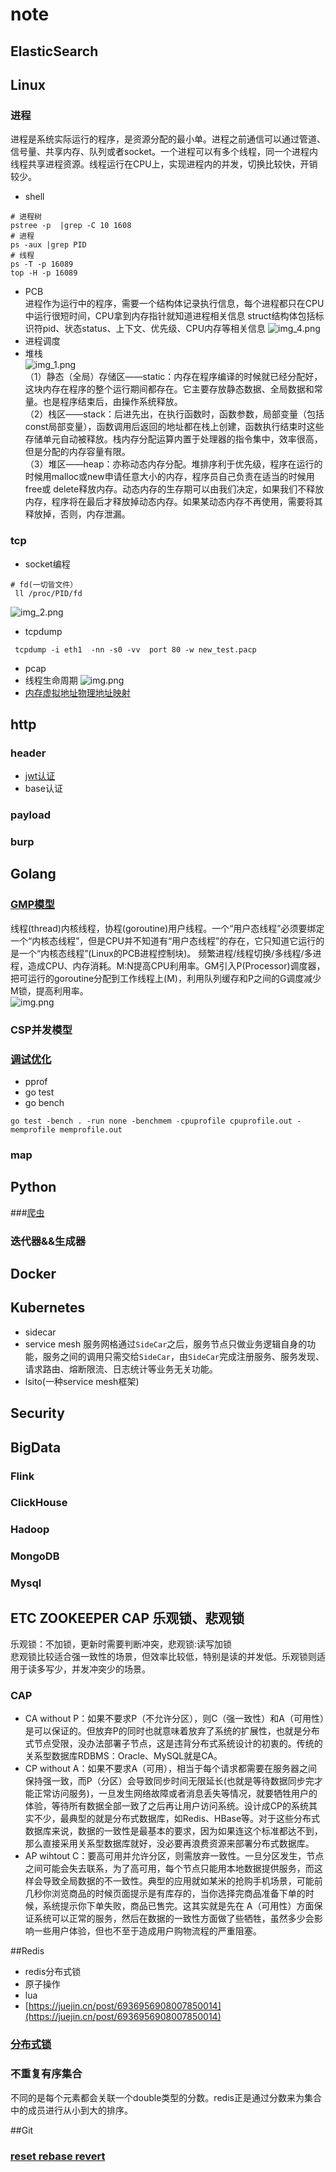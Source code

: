# note

## ElasticSearch

## Linux

### 进程

进程是系统实际运行的程序，是资源分配的最小单。进程之前通信可以通过管道、信号量、共享内存、队列或者socket。一个进程可以有多个线程，同一个进程内线程共享进程资源。线程运行在CPU上，实现进程内的并发，切换比较快，开销较少。

* shell

```shell
# 进程树
pstree -p  |grep -C 10 1608
# 进程
ps -aux |grep PID
# 线程
ps -T -p 16089   
top -H -p 16089
```

* PCB\
  进程作为运行中的程序，需要一个结构体记录执行信息，每个进程都只在CPU中运行很短时间，CPU拿到内存指针就知道进程相关信息 struct结构体包括标识符pid、状态status、上下文、优先级、CPU内存等相关信息 ![img\_4.png](<img/img\_4 (1).png>)
* 进程调度
* 堆栈\
  ![img\_1.png](<img/img\_1 (1).png>)\
  （1）静态（全局）存储区——static：内存在程序编译的时候就已经分配好，这块内存在程序的整个运行期间都存在。它主要存放静态数据、全局数据和常量。也是程序结束后，由操作系统释放。\
  （2）栈区——stack：后进先出，在执行函数时，函数参数，局部变量（包括const局部变量），函数调用后返回的地址都在栈上创建，函数执行结束时这些存储单元自动被释放。栈内存分配运算内置于处理器的指令集中，效率很高，但是分配的内存容量有限。\
  （3）堆区——heap：亦称动态内存分配。堆排序利于优先级，程序在运行的时候用malloc或new申请任意大小的内存，程序员自己负责在适当的时候用free或 delete释放内存。动态内存的生存期可以由我们决定，如果我们不释放内存，程序将在最后才释放掉动态内存。如果某动态内存不再使用，需要将其释放掉，否则，内存泄漏。

### tcp

* socket编程

```shell
# fd(一切皆文件）  
 ll /proc/PID/fd
```

![img\_2.png](<img/img\_2 (1).png>)

* tcpdump

```shell
 tcpdump -i eth1  -nn -s0 -vv  port 80 -w new_test.pacp
```

* pcap
* 线程生命周期 ![img.png](img.png)
* [内存虚拟地址物理地址映射](https://blog.51cto.com/u\_15169172/4711723)

## http

### header

* [jwt认证](https://learnku.com/go/t/52399)
* base认证

### payload

### burp

## Golang

### [GMP模型](https://www.kancloud.cn/aceld/golang/1958305#2GolangGMP\_2)

线程(thread)内核线程，协程(goroutine)用户线程。一个“用户态线程”必须要绑定一个“内核态线程”，但是CPU并不知道有“用户态线程”的存在，它只知道它运行的是一个“内核态线程”(Linux的PCB进程控制块)。 频繁进程/线程切换/多线程/多进程，造成CPU、内存消耗。M:N提高CPU利用率。GM引入P(Processor)调度器，把可运行的goroutine分配到工作线程上(M)，利用队列缓存和P之间的G调度减少M锁，提高利用率。\
![img.png](<img/img (1).png>)

### CSP并发模型

### [调试优化](https://cloud.tencent.com/developer/article/1469185)

* pprof
* go test
* go bench

```shell
go test -bench . -run none -benchmem -cpuprofile cpuprofile.out -memprofile memprofile.out
```

### map

## Python

\###[爬虫](https://cuiqingcai.com/archives/)

### 迭代器&&生成器

## Docker

## Kubernetes

* sidecar&#x20;
* service mesh 服务网格通过`SideCar`之后，服务节点只做业务逻辑自身的功能，服务之间的调用只需交给`SideCar`，由`SideCar`完成注册服务、服务发现、请求路由、熔断限流、日志统计等业务无关功能。
* lsito(一种service mesh框架)

## Security

## BigData

### Flink

### ClickHouse

### Hadoop

### MongoDB

### Mysql

## ETC ZOOKEEPER CAP 乐观锁、悲观锁

乐观锁：不加锁，更新时需要判断冲突，悲观锁:读写加锁\
悲观锁比较适合强一致性的场景，但效率比较低，特别是读的并发低。乐观锁则适用于读多写少，并发冲突少的场景。

### CAP

* CA without P：如果不要求P（不允许分区），则C（强一致性）和A（可用性）是可以保证的。但放弃P的同时也就意味着放弃了系统的扩展性，也就是分布式节点受限，没办法部署子节点，这是违背分布式系统设计的初衷的。传统的关系型数据库RDBMS：Oracle、MySQL就是CA。
* CP without A：如果不要求A（可用），相当于每个请求都需要在服务器之间保持强一致，而P（分区）会导致同步时间无限延长(也就是等待数据同步完才能正常访问服务)，一旦发生网络故障或者消息丢失等情况，就要牺牲用户的体验，等待所有数据全部一致了之后再让用户访问系统。设计成CP的系统其实不少，最典型的就是分布式数据库，如Redis、HBase等。对于这些分布式数据库来说，数据的一致性是最基本的要求，因为如果连这个标准都达不到，那么直接采用关系型数据库就好，没必要再浪费资源来部署分布式数据库。
* AP wihtout C：要高可用并允许分区，则需放弃一致性。一旦分区发生，节点之间可能会失去联系，为了高可用，每个节点只能用本地数据提供服务，而这样会导致全局数据的不一致性。典型的应用就如某米的抢购手机场景，可能前几秒你浏览商品的时候页面提示是有库存的，当你选择完商品准备下单的时候，系统提示你下单失败，商品已售完。这其实就是先在 A（可用性）方面保证系统可以正常的服务，然后在数据的一致性方面做了些牺牲，虽然多少会影响一些用户体验，但也不至于造成用户购物流程的严重阻塞。

\##Redis

* redis分布式锁
* 原子操作
* lua
* [https://juejin.cn/post/6936956908007850014](https://juejin.cn/post/6936956908007850014)

### [分布式锁](https://juejin.cn/post/6844903830442737671)

### 不重复有序集合

不同的是每个元素都会关联一个double类型的分数。redis正是通过分数来为集合中的成员进行从小到大的排序。

\##Git

### [reset rebase revert](https://blog.nowcoder.net/n/a9cb57d9343b43b8a645ca8ba3dd46cd)
